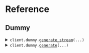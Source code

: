 # Reference
## Dummy
<details><summary><code>client.dummy.<a href="src/seed/dummy/client.py">generate_stream</a>(...)</code></summary>
<dl>
<dd>

#### 🔌 Usage

<dl>
<dd>

<dl>
<dd>

```python
from seed import SeedStreaming
client = SeedStreaming(base_url="https://yourhost.com/path/to/api", )
response = client.dummy.generate_stream(num_events=1, )
for chunk in response.data:
    yield chunk

```
</dd>
</dl>
</dd>
</dl>

#### ⚙️ Parameters

<dl>
<dd>

<dl>
<dd>

**num_events:** `int` 
    
</dd>
</dl>

<dl>
<dd>

**request_options:** `typing.Optional[RequestOptions]` — Request-specific configuration.
    
</dd>
</dl>
</dd>
</dl>


</dd>
</dl>
</details>

<details><summary><code>client.dummy.<a href="src/seed/dummy/client.py">generate</a>(...)</code></summary>
<dl>
<dd>

#### 🔌 Usage

<dl>
<dd>

<dl>
<dd>

```python
from seed import SeedStreaming
client = SeedStreaming(base_url="https://yourhost.com/path/to/api", )
client.dummy.generate(num_events=5, )

```
</dd>
</dl>
</dd>
</dl>

#### ⚙️ Parameters

<dl>
<dd>

<dl>
<dd>

**num_events:** `int` 
    
</dd>
</dl>

<dl>
<dd>

**request_options:** `typing.Optional[RequestOptions]` — Request-specific configuration.
    
</dd>
</dl>
</dd>
</dl>


</dd>
</dl>
</details>

